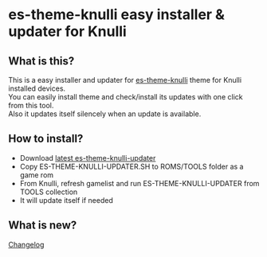 # es-theme-knulli easy installer &amp; updater for Knulli
## What is this?
This is a easy installer and updater for [es-theme-knulli](https://github.com/symbuzzer/es-theme-knulli) theme for Knulli installed devices.  
You can easily install theme and check/install its updates with one click from this tool.  
Also it updates itself silencely when an update is available.

## How to install?
- Download [latest es-theme-knulli-updater](https://github.com/symbuzzer/etk_tool/releases/latest/download/es-theme-knulli-updater.sh)
- Copy ES-THEME-KNULLI-UPDATER.SH to ROMS/TOOLS folder as a game rom
- From Knulli, refresh gamelist and run ES-THEME-KNULLI-UPDATER from TOOLS collection
- It will update itself if needed

## What is new?
[Changelog](https://github.com/symbuzzer/etk_tool/blob/main/CHANGELOG.md)
